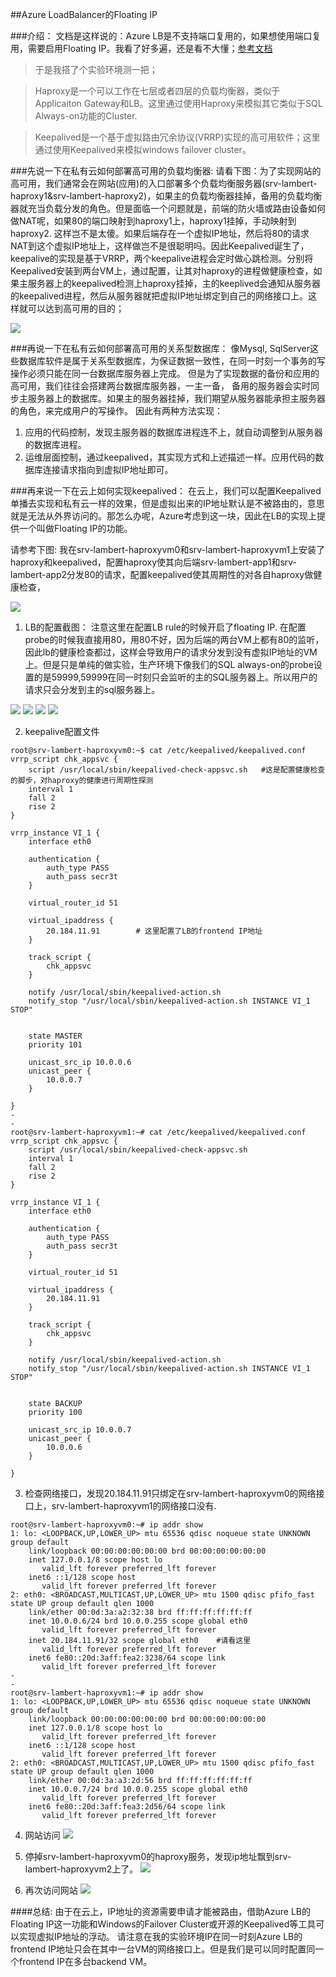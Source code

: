 ##Azure LoadBalancer的Floating IP

###介绍：
文档是这样说的：Azure LB是不支持端口复用的，如果想使用端口复用，需要启用Floating IP。我看了好多遍，还是看不大懂；[参考文档](https://docs.microsoft.com/en-us/azure/load-balancer/load-balancer-multivip-overview#rule-type-2-backend-port-reuse-by-using-floating-ip)
> 于是我搭了个实验环境测一把；

> Haproxy是一个可以工作在七层或者四层的负载均衡器，类似于Applicaiton Gateway和LB。这里通过使用Haproxy来模拟其它类似于SQL Always-on功能的Cluster.

> Keepalived是一个基于虚拟路由冗余协议(VRRP)实现的高可用软件；这里通过使用Keepalived来模拟windows failover cluster。

###先说一下在私有云如何部署高可用的负载均衡器:
请看下图：为了实现网站的高可用，我们通常会在网站(应用)的入口部署多个负载均衡服务器(srv-lambert-haproxy1&srv-lambert-haproxy2)，如果主的负载均衡器挂掉，备用的负载均衡器就充当负载分发的角色。但是面临一个问题就是，前端的防火墙或路由设备如何做NAT呢，如果80的端口映射到haproxy1上，haproxy1挂掉，手动映射到haproxy2. 这样岂不是太傻。如果后端存在一个虚拟IP地址，然后将80的请求NAT到这个虚拟IP地址上，这样做岂不是很聪明吗。因此Keepalived诞生了，keepalive的实现是基于VRRP，两个keepalive进程会定时做心跳检测。分别将Keepalived安装到两台VM上，通过配置，让其对haproxy的进程做健康检查，如果主服务器上的keepalived检测上haproxy挂掉，主的keeplived会通知从服务器的keepalived进程，然后从服务器就把虚拟IP地址绑定到自己的网络接口上。这样就可以达到高可用的目的；

![](https://raw.githubusercontent.com/Leejung168/azure/master/keepalive.png)


###再说一下在私有云如何部署高可用的关系型数据库：
像Mysql, SqlServer这些数据库软件是属于关系型数据库，为保证数据一致性，在同一时刻一个事务的写操作必须只能在同一台数据库服务器上完成。 但是为了实现数据的备份和应用的高可用，我们往往会搭建两台数据库服务器，一主一备， 备用的服务器会实时同步主服务器上的数据库。如果主的服务器挂掉，我们期望从服务器能承担主服务器的角色，来完成用户的写操作。 因此有两种方法实现：

1. 应用的代码控制，发现主服务器的数据库进程连不上，就自动调整到从服务器的数据库进程。
2. 运维层面控制，通过keepalived，其实现方式和上述描述一样。应用代码的数据库连接请求指向到虚拟IP地址即可。


###再来说一下在云上如何实现keepalived：
在云上，我们可以配置Keepalived单播去实现和私有云一样的效果，但是虚拟出来的IP地址默认是不被路由的，意思就是无法从外界访问的。那怎么办呢，Azure考虑到这一块，因此在LB的实现上提供一个叫做Floating IP的功能。

请参考下图:
我在srv-lambert-haproxyvm0和srv-lambert-haproxyvm1上安装了haproxy和keepalived，配置haproxy使其向后端srv-lambert-app1和srv-lambert-app2分发80的请求，配置keepalived使其周期性的对各自haproxy做健康检查，

![](https://raw.githubusercontent.com/Leejung168/azure/master/Azure-LB.png)

1. LB的配置截图： 注意这里在配置LB rule的时候开启了floating IP. 在配置probe的时候我直接用80，用80不好，因为后端的两台VM上都有80的监听，因此lb的健康检查都过，这样会导致用户的请求分发到没有虚拟IP地址的VM上。但是只是单纯的做实验，生产环境下像我们的SQL always-on的probe设置的是59999,59999在同一时刻只会监听的主的SQL服务器上。所以用户的请求只会分发到主的sql服务器上。

![](https://raw.githubusercontent.com/Leejung168/azure/master/lb-mainpage.png)
![](https://raw.githubusercontent.com/Leejung168/azure/master/lb-backend.png)
![](https://raw.githubusercontent.com/Leejung168/azure/master/lb-probe.png)
![](https://raw.githubusercontent.com/Leejung168/azure/master/lb-rule.png)

2. keepalive配置文件

```
root@srv-lambert-haproxyvm0:~$ cat /etc/keepalived/keepalived.conf
vrrp_script chk_appsvc {    
    script /usr/local/sbin/keepalived-check-appsvc.sh   #这是配置健康检查的脚步，对haproxy的健康进行周期性探测
    interval 1
    fall 2
    rise 2
}

vrrp_instance VI_1 {
    interface eth0

    authentication {
        auth_type PASS
        auth_pass secr3t
    }

    virtual_router_id 51

    virtual_ipaddress {
        20.184.11.91        # 这里配置了LB的frontend IP地址
    }

    track_script {
        chk_appsvc
    }

    notify /usr/local/sbin/keepalived-action.sh
    notify_stop "/usr/local/sbin/keepalived-action.sh INSTANCE VI_1 STOP"


    state MASTER
    priority 101

    unicast_src_ip 10.0.0.6
    unicast_peer {
        10.0.0.7
    }

}
-
-
root@srv-lambert-haproxyvm1:~# cat /etc/keepalived/keepalived.conf
vrrp_script chk_appsvc {
    script /usr/local/sbin/keepalived-check-appsvc.sh
    interval 1
    fall 2
    rise 2
}

vrrp_instance VI_1 {
    interface eth0

    authentication {
        auth_type PASS
        auth_pass secr3t
    }

    virtual_router_id 51

    virtual_ipaddress {
        20.184.11.91
    }

    track_script {
        chk_appsvc
    }

    notify /usr/local/sbin/keepalived-action.sh
    notify_stop "/usr/local/sbin/keepalived-action.sh INSTANCE VI_1 STOP"


    state BACKUP
    priority 100

    unicast_src_ip 10.0.0.7
    unicast_peer {
        10.0.0.6
    }

}
```

3. 检查网络接口，发现20.184.11.91只绑定在srv-lambert-haproxyvm0的网络接口上，srv-lambert-haproxyvm1的网络接口没有.


```
root@srv-lambert-haproxyvm0:~# ip addr show
1: lo: <LOOPBACK,UP,LOWER_UP> mtu 65536 qdisc noqueue state UNKNOWN group default
    link/loopback 00:00:00:00:00:00 brd 00:00:00:00:00:00
    inet 127.0.0.1/8 scope host lo
       valid_lft forever preferred_lft forever
    inet6 ::1/128 scope host
       valid_lft forever preferred_lft forever
2: eth0: <BROADCAST,MULTICAST,UP,LOWER_UP> mtu 1500 qdisc pfifo_fast state UP group default qlen 1000
    link/ether 00:0d:3a:a2:32:38 brd ff:ff:ff:ff:ff:ff
    inet 10.0.0.6/24 brd 10.0.0.255 scope global eth0
       valid_lft forever preferred_lft forever
    inet 20.184.11.91/32 scope global eth0    #请看这里
       valid_lft forever preferred_lft forever
    inet6 fe80::20d:3aff:fea2:3238/64 scope link
       valid_lft forever preferred_lft forever
-     
-
root@srv-lambert-haproxyvm1:~# ip addr show
1: lo: <LOOPBACK,UP,LOWER_UP> mtu 65536 qdisc noqueue state UNKNOWN group default
    link/loopback 00:00:00:00:00:00 brd 00:00:00:00:00:00
    inet 127.0.0.1/8 scope host lo
       valid_lft forever preferred_lft forever
    inet6 ::1/128 scope host
       valid_lft forever preferred_lft forever
2: eth0: <BROADCAST,MULTICAST,UP,LOWER_UP> mtu 1500 qdisc pfifo_fast state UP group default qlen 1000
    link/ether 00:0d:3a:a3:2d:56 brd ff:ff:ff:ff:ff:ff
    inet 10.0.0.7/24 brd 10.0.0.255 scope global eth0
       valid_lft forever preferred_lft forever
    inet6 fe80::20d:3aff:fea3:2d56/64 scope link
       valid_lft forever preferred_lft forever
```

4. 网站访问
![](https://raw.githubusercontent.com/Leejung168/azure/master/access_test1.png)

5. 停掉srv-lambert-haproxyvm0的haproxy服务，发现ip地址飘到srv-lambert-haproxyvm2上了。
![](https://raw.githubusercontent.com/Leejung168/azure/master/stop_haproxy_onvm1.png)

6. 再次访问网站
![](https://raw.githubusercontent.com/Leejung168/azure/master/access_test2.png)

####总结:
由于在云上，IP地址的资源需要申请才能被路由，借助Azure LB的Floating IP这一功能和Windows的Failover Cluster或开源的Keepalived等工具可以实现虚拟IP地址的浮动。 请注意在我的实验环境IP在同一时刻Azure LB的frontend IP地址只会在其中一台VM的网络接口上。但是我们是可以同时配置同一个frontend IP在多台backend VM。







